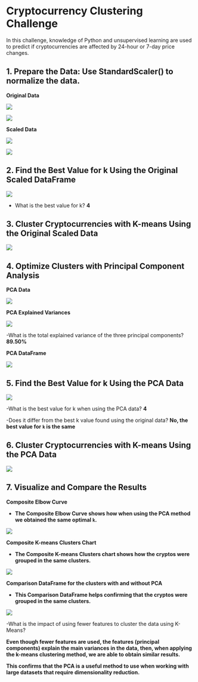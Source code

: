 # Cryptocurrency Clustering Challenge

In this challenge, knowledge of Python and unsupervised learning are used to predict if cryptocurrencies are affected by 24-hour or 7-day price changes.


## 1. Prepare the Data: Use StandardScaler() to normalize the data.

**Original Data**

![](Pics/original_data.png)

![](Pics/original_data_chart.png)

**Scaled Data**

![](Pics/scaled_data.png)

![](Pics/scaled_data_chart.png)


## 2. Find the Best Value for k Using the Original Scaled DataFrame

![](Pics/elbow_chart.png)

- What is the best value for k?
**4**

## 3. Cluster Cryptocurrencies with K-means Using the Original Scaled Data

![](Pics/clusters_chart.png)

## 4. Optimize Clusters with Principal Component Analysis

**PCA Data**

![](Pics/PCA_data.png)

**PCA Explained Variances**

![](Pics/PCA_variances.png)

-What is the total explained variance of the three principal components?
**89.50%**

**PCA DataFrame**

![](Pics/pca_df.png)

## 5. Find the Best Value for k Using the PCA Data

![](Pics/elbow_pca_chart.png)

-What is the best value for k when using the PCA data?
**4**

-Does it differ from the best k value found using the original data?
**No, the best value for `k` is the same**

## 6. Cluster Cryptocurrencies with K-means Using the PCA Data

![](Pics/clusters_pca_chart.png)

## 7. Visualize and Compare the Results

**Composite Elbow Curve**

- **The Composite Elbow Curve shows how when using the PCA method we obtained the same optimal `k`.**

![](Pics/elbow_composite_chart.png)

**Composite K-means Clusters Chart**

- **The Composite K-means Clusters chart shows how the cryptos were grouped in the same clusters.**

![](Pics/clusters_composite_chart.png)

**Comparison DataFrame for the clusters with and without PCA**

-  **This Comparison DataFrame helps confirming that the cryptos were grouped in the same clusters.**

![](Pics/comparison.png)

-What is the impact of using fewer features to cluster the data using K-Means?
  
**Even though fewer features are used, the features (principal components) explain the main variances in the data, then, when applying the k-means clustering method, we are able to obtain similar results.**

**This confirms that the PCA is a useful method to use when working with large datasets that require dimensionality reduction.**
